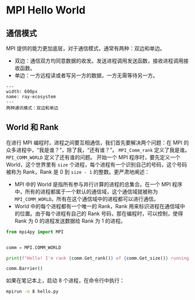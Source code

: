 # MPI Hello World

## 通信模式

MPI 提供的能力更加底层，对于通信模式，通常有两种：双边和单边。

* 双边：通信双方均同意数据的收发。发送进程调用发送函数，接收进程调用接收函数。
* 单边：一方远程读或者写另一方的数据，一方无需等待另一方。

```{figure} ../img/ch-mpi/communications.svg
---
width: 600px
name: ray-ecosystem
---
两种通讯模式：双边和单边
```

## World 和 Rank

在进行 MPI 编程时，进程之间要互相通信，我们首先要解决两个问题：在 MPI 的众多进程中，“我是谁？”，除了我，“还有谁？”。 `MPI_Comm_rank` 定义了我是谁。`MPI_COMM_WORLD` 定义了还有谁的问题。 开始一个 MPI 程序时，要先定义一个 World，这个世界里有 `size` 个进程，每个进程有一个识别自己的号码，这个号码被称为 Rank，Rank 是 0 到 `size - 1` 的整数。更严肃地阐述：

* MPI 中的 World 是指所有参与并行计算的进程的总集合。在一个 MPI 程序中，所有的进程都属于一个默认的通信域，这个通信域就被称为 `MPI_COMM_WORLD`。所有在这个通信域中的进程都可以进行通信。
* World 中的每个进程都有一个唯一的 Rank，Rank 用来标识进程在通信域中的位置。由于每个进程有自己的 Rank 号码，那在编程时，可以控制，使得 Rank 为 0 的进程发送数据给 Rank 为 1 的进程。

```python
from mpi4py import MPI


comm = MPI.COMM_WORLD

print(f"Hello! I'm rank {comm.Get_rank()} of {comm.Get_size()} running on host {MPI.Get_processor_name()}.")

comm.Barrier()
```

如果在笔记本上，启动 8 个进程，在命令行中执行：

```bash
mpirun -n 8 hello.py
```

